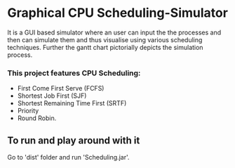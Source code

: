 # Graphical CPU Scheduling-Simulator
It is a GUI based simulator where an user can input the the processes and then can simulate them and thus visualise using various scheduling techniques.
Further the gantt chart pictorially depicts the simulation process.

### This project features CPU Scheduling:
* First Come First Serve (FCFS)
* Shortest Job First (SJF)
* Shortest Remaining Time First (SRTF)
* Priority
* Round Robin.

## To run and play around with it
Go to 'dist' folder and run 'Scheduling.jar'.
